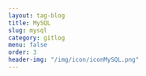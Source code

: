 ```yaml
---
layout: tag-blog
title: MySQL
slug: mysql
category: gitlog
menu: false
order: 3
header-img: "/img/icon/iconMySQL.png"
---
```

